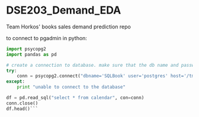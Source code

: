 # DSE203_Demand_EDA
Team Horkos' books sales demand prediction repo

to connect to pgadmin in python:


```python
import psycopg2
import pandas as pd

# create a connection to database. make sure that the db name and password are correct
try:
    conn = psycopg2.connect("dbname='SQLBook' user='postgres' host='/tmp/' password='Kitty555'")
except:
    print "unable to connect to the database"

df = pd.read_sql("select * from calendar", con=conn)
conn.close()
df.head()```
